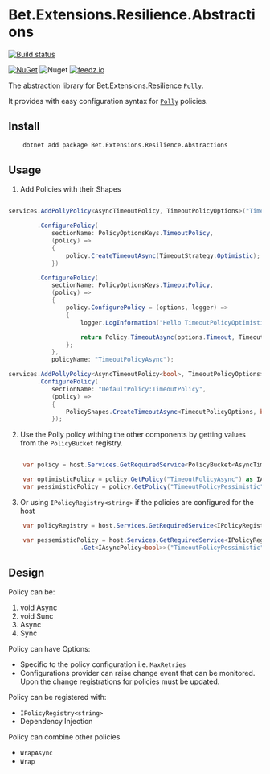 ﻿# Bet.Extensions.Resilience.Abstractions

[![Build status](https://ci.appveyor.com/api/projects/status/tmqs7xbq1aqee3md/branch/master?svg=true)](https://ci.appveyor.com/project/kdcllc/bet-extensions-resilience/branch/master)

[![NuGet](https://img.shields.io/nuget/v/Bet.Extensions.Resilience.Abstractions.svg)](https://www.nuget.org/packages?q=Bet.Extensions.Resilience.Abstractions)
![Nuget](https://img.shields.io/nuget/dt/Bet.Extensions.Resilience.Abstractions)
[![feedz.io](https://img.shields.io/badge/endpoint.svg?url=https://f.feedz.io/kdcllc/bet-extensions-resilience/shield/Bet.Extensions.Resilience.Abstractions/latest)](https://f.feedz.io/kdcllc/bet-extensions-resilience/packages/Bet.Extensions.Resilience.Abstractions/latest/download)

The abstraction library for Bet.Extensions.Resilience [`Polly`](https://github.com/App-vNext/Polly).

It provides with easy configuration syntax for [`Polly`](https://github.com/App-vNext/Polly) policies.

## Install

```bash
    dotnet add package Bet.Extensions.Resilience.Abstractions
```

## Usage

1. Add Policies with their Shapes

```csharp

services.AddPollyPolicy<AsyncTimeoutPolicy, TimeoutPolicyOptions>("TimeoutPolicyOptimistic")

        .ConfigurePolicy(
            sectionName: PolicyOptionsKeys.TimeoutPolicy,
            (policy) =>
            {
                policy.CreateTimeoutAsync(TimeoutStrategy.Optimistic);
            })

        .ConfigurePolicy(
            sectionName: PolicyOptionsKeys.TimeoutPolicy,
            (policy) =>
            {
                policy.ConfigurePolicy = (options, logger) =>
                {
                    logger.LogInformation("Hello TimeoutPolicyOptimistic");

                    return Policy.TimeoutAsync(options.Timeout, TimeoutStrategy.Optimistic);
                };
            },
            policyName: "TimeoutPolicyAsync");

services.AddPollyPolicy<AsyncTimeoutPolicy<bool>, TimeoutPolicyOptions>("TimeoutPolicyPessimistic")
        .ConfigurePolicy(
            sectionName: "DefaultPolicy:TimeoutPolicy",
            (policy) =>
            {
                PolicyShapes.CreateTimeoutAsync<TimeoutPolicyOptions, bool>(policy);
            });
```

2. Use the Polly policy withing the other components by getting values from the `PolicyBucket` registry.

```csharp

    var policy = host.Services.GetRequiredService<PolicyBucket<AsyncTimeoutPolicy, TimeoutPolicyOptions>>();

    var optimisticPolicy = policy.GetPolicy("TimeoutPolicyAsync") as IAsyncPolicy;
    var pessimisticPolicy = policy.GetPolicy("TimeoutPolicyPessimistic") as IAsyncPolicy<bool>;
```

3. Or using `IPolicyRegistry<string>` if the policies are configured for the host

```csharp
    var policyRegistry = host.Services.GetRequiredService<IPolicyRegistry<string>>();

    var pessemisticPolicy = host.Services.GetRequiredService<IPolicyRegistry<string>>()
                    .Get<IAsyncPolicy<bool>>("TimeoutPolicyPessimistic");
```

## Design

Policy can be:

1. void Async
2. void Sunc
3. Async<TResult>
4. Sync<TResult>

Policy can have Options:

- Specific to the policy configuration i.e. `MaxRetries`
- Configurations provider can raise change event that can be monitored. Upon the change registrations for policies must be updated.

Policy can be registered with:

- `IPolicyRegistry<string>`
- Dependency Injection

Policy can combine other policies

- `WrapAsync`
- `Wrap`


